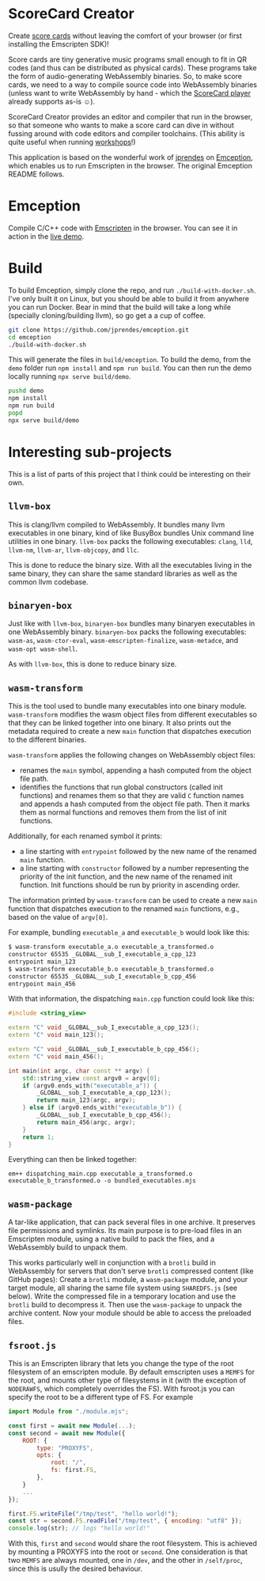 # ScoreCard Creator

Create [score cards](https://github.com/ijc8/scorecard) without leaving the comfort of your browser (or first installing the Emscripten SDK)!

Score cards are tiny generative music programs small enough to fit in QR codes (and thus can be distributed as physical cards).
These programs take the form of audio-generating WebAssembly binaries.
So, to make score cards, we need to a way to compile source code into WebAssembly binaries (unless want to write WebAssembly by hand - which the [ScoreCard player](https://ijc8.me/s) already supports as-is ☺).

ScoreCard Creator provides an editor and compiler that run in the browser, so that someone who wants to make a score card can dive in without fussing around with code editors and compiler toolchains. (This ability is quite useful when running [workshops](https://ijc8.me/nime2024)!)

This application is based on the wonderful work of [jprendes](https://github.com/jprendes) on [Emception](https://github.com/jprendes/emception), which enables us to run Emscripten in the browser.
The original Emception README follows.

# Emception
Compile C/C++ code with [Emscripten](https://emscripten.org/) in the browser.
You can see it in action in the [live demo](https://jprendes.github.io/emception/).

# Build
To build Emception, simply clone the repo, and run `./build-with-docker.sh`. I've only built it on Linux, but you should be able to build it from anywhere you can run Docker. Bear in mind that the build will take a long while (specially cloning/building llvm), so go get a a cup of coffee.
```bash
git clone https://github.com/jprendes/emception.git
cd emception
./build-with-docker.sh
```

This will generate the files in `build/emception`. To build the demo, from the `demo` folder run `npm install` and `npm run build`. You can then run the demo locally running `npx serve build/demo`.
```bash
pushd demo
npm install
npm run build
popd
npx serve build/demo
```
# Interesting sub-projects
This is a list of parts of this project that I think could be interesting on their own.

## `llvm-box`
This is clang/llvm compiled to WebAssembly. It bundles many llvm executables in one binary, kind of like BusyBox bundles Unix command line utilities in one binary. `llvm-box` packs the following executables: `clang`, `lld`, `llvm-nm`, `llvm-ar`, `llvm-objcopy`, and `llc`.

This is done to reduce the binary size. With all the executables living in the same binary, they can share the same standard libraries as well as the common llvm codebase.

## `binaryen-box`
Just like with `llvm-box`, `binaryen-box` bundles many binaryen executables in one WebAssembly binary. `binaryen-box` packs the following executables: `wasm-as`, `wasm-ctor-eval`, `wasm-emscripten-finalize`, `wasm-metadce`, and `wasm-opt wasm-shell`.

As with `llvm-box`, this is done to reduce binary size.

## `wasm-transform`
This is the tool used to bundle many executables into one binary module. `wasm-transform` modifies the wasm object files from different executables so that they can be linked together into one binary. It also prints out the metadata required to create a new `main` function that dispatches execution to the different binaries.

`wasm-transform` applies the following changes on WebAssembly object files:
* renames the `main` symbol, appending a hash computed from the object file path.
* identifies the functions that run global constructors (called init functions) and renames them so that they are valid `C` function names and appends a hash computed from the object file path. Then it marks them as normal functions and removes them from the list of init functions.

Additionally, for each renamed symbol it prints:
* a line starting with `entrypoint` followed by the new name of the renamed `main` function.
* a line starting with `constructor` followed by a number representing the priority of the init function, and the new name of the renamed init function. Init functions should be run by priority in ascending order.

The information printed by `wasm-transform` can be used to create a new `main` function that dispatches execution to the renamed `main` functions, e.g., based on the value of `argv[0]`.

For example, bundling `executable_a` and `executable_b` would look like this:
```bash
$ wasm-transform executable_a.o executable_a_transformed.o
constructor 65535 _GLOBAL__sub_I_executable_a_cpp_123
entrypoint main_123
$ wasm-transform executable_b.o executable_b_transformed.o
constructor 65535 _GLOBAL__sub_I_executable_b_cpp_456
entrypoint main_456
```
With that information, the dispatching `main.cpp` function could look like this:
```cpp
#include <string_view>

extern "C" void _GLOBAL__sub_I_executable_a_cpp_123();
extern "C" void main_123();

extern "C" void _GLOBAL__sub_I_executable_b_cpp_456();
extern "C" void main_456();

int main(int argc, char const ** argv) {
    std::string_view const argv0 = argv[0];
    if (argv0.ends_with("executable_a")) {
        _GLOBAL__sub_I_executable_a_cpp_123();
        return main_123(argc, argv);
    } else if (argv0.ends_with("executable_b")) {
        _GLOBAL__sub_I_executable_b_cpp_456();
        return main_456(argc, argv);
    }
    return 1;
}
```
Everything can then be linked together:
```
em++ dispatching_main.cpp executable_a_transformed.o executable_b_transformed.o -o bundled_executables.mjs
```

## `wasm-package`
A tar-like application, that can pack several files in one archive. It preserves file permissions and symlinks. Its main purpose is to pre-load files in an Emscripten module, using a native build to pack the files, and a WebAssembly build to unpack them.

This works particularly well in conjunction with a `brotli` build in WebAssembly for servers that don't serve `brotli` compressed content (like GitHub pages): Create a `brotli` module, a `wasm-package` module, and your target module, all sharing the same file system using `SHAREDFS.js` (see below). Write the compressed file in a temporary location and use the `brotli` build to decompress it. Then use the `wasm-package` to unpack the archive content. Now your module should be able to access the preloaded files.

## `fsroot.js`
This is an Emscripten library that lets you change the type of the root filesystem of an emscripten module. By default emscripten uses a `MEMFS` for the root, and mounts other type of filesystems in it (with the exception of `NODERAWFS`, which completely overrides the FS).
With fsroot.js you can specify the root to be a different type of FS. For example
```js
import Module from "./module.mjs";

const first = await new Module(...);
const second = await new Module({
    ROOT: {
        type: "PROXYFS",
        opts: {
            root: "/",
            fs: first.FS,
        },
    }
    ...
});

first.FS.writeFile("/tmp/test", "hello world!");
const str = second.FS.readFile("/tmp/test", { encoding: "utf8" });
console.log(str); // logs "hello world!"

```
With this, `first` and `second` would share the root filesystem. This is achieved by mounting a PROXYFS into the root or `second`.
One consideration is that two `MEMFS` are always mounted, one in `/dev`, and the other in `/self/proc`, since this is usully the desired behaviour.
